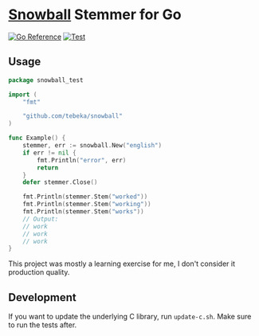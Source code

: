 # [Snowball](http://snowball.tartarus.org/) Stemmer for Go

[![Go Reference](https://pkg.go.dev/badge/github.com/tebeka/snowball.svg)](https://pkg.go.dev/github.com/tebeka/snowball)
[![Test](https://github.com/tebeka/snowball/workflows/Test/badge.svg)](https://github.com/tebeka/snowball/actions?query=workflow%3ATest)

## Usage

```go
package snowball_test

import (
	"fmt"

	"github.com/tebeka/snowball"
)

func Example() {
	stemmer, err := snowball.New("english")
	if err != nil {
		fmt.Println("error", err)
		return
	}
	defer stemmer.Close()

	fmt.Println(stemmer.Stem("worked"))
	fmt.Println(stemmer.Stem("working"))
	fmt.Println(stemmer.Stem("works"))
	// Output:
	// work
	// work
	// work
}
```

This project was mostly a learning exercise for me, I don't consider it production quality.

## Development

If you want to update the underlying C library, run `update-c.sh`. Make sure to run the tests after.

